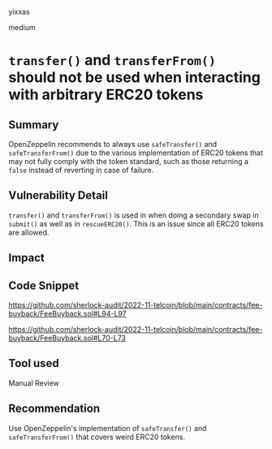yixxas

medium

# `transfer()` and `transferFrom()` should not be used when interacting with arbitrary ERC20 tokens

## Summary
OpenZeppelin recommends to always use `safeTransfer()` and `safeTransferFrom()` due to the various implementation of ERC20 tokens that may not fully comply with the token standard, such as those returning a `false` instead of reverting in case of failure.

## Vulnerability Detail
`transfer()` and `transferFrom()` is used in when doing a secondary swap in `submit()` as well as in `rescueERC20()`. This is an issue since all ERC20 tokens are allowed.

## Impact

## Code Snippet
https://github.com/sherlock-audit/2022-11-telcoin/blob/main/contracts/fee-buyback/FeeBuyback.sol#L94-L97

https://github.com/sherlock-audit/2022-11-telcoin/blob/main/contracts/fee-buyback/FeeBuyback.sol#L70-L73

## Tool used

Manual Review

## Recommendation
Use OpenZeppelin's implementation of `safeTransfer()` and `safeTransferFrom()` that covers weird ERC20 tokens.
